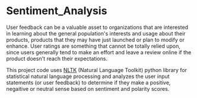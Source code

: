 # Sentiment_Analysis
User feedback can be a valuable asset to organizations that are interested in learning about the general population's interests and usage about their products, products that they may have just launched or plan to modify or enhance. User ratings are something that cannot be totally relied upon, since users generally tend to make an effort and leave a review online if the product doesn't reach their expectations.

This project code uses [NLTK](https://www.nltk.org/#natural-language-toolkit) (Natural Language Toolkit) python library for statistical natural language processing and analyzes the user input statements (or user feedback) to determine if they make a positive, negaitive or neutral sense based on sentiment and polarity scores.
